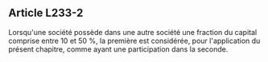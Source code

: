Article L233-2
----
Lorsqu'une société possède dans une autre société une fraction du capital
comprise entre 10 et 50 %, la première est considérée, pour l'application du
présent chapitre, comme ayant une participation dans la seconde.
